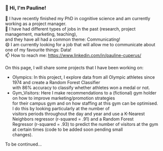 ### 👋 Hi, I'm Pauline!
🔭 I have recently finished my PhD in cognitive science and am currently working as a project manager. <br />
💬 I have had different types of jobs in the past (research, project management, marketing, teaching), <br />
   and they have all had a common theme: Communicating!<br />
😄 I am currently looking for a job that will allow me to communicate about one of my favourite things: Data! <br />
📫 How to reach me: https://www.linkedin.com/in/pauline-cuperus/<br />
<br />
On this page, I will share some projects that I have been working on:<br />
- Olympics: In this project, I explore data from all Olympic athletes since 1974 and create a Random Forest Classifier <br />
  with 86% accuracy to classify whether athletes won a medal or not.<br />
- Gym_Visitors: Here I make recommendations to a (fictional) gym holder on how to improve marketing/promotion strategies<br />
  for their campus gym and on how staffing at this gym can be optimised. I do this by looking particularly at the number of<br />
  visitors periods throughout the day and year and use a K-Nearest Neighbors regressor (r-squared = .91) and a Random Forest <br />
  Regressor (r-squared = .93) to predict the number of visitors at the gym at certain times (code to be added soon pending small<br />
  changes). 

To be continued...

<!--
**PaulineAC/PaulineAC** is a ✨ _special_ ✨ repository because its `README.md` (this file) appears on your GitHub profile.

Here are some ideas to get you started:

- 🔭 I’m currently working on ...
- 🌱 I’m currently learning ...
- 👯 I’m looking to collaborate on ...
- 🤔 I’m looking for help with ...
- 💬 Ask me about ...
- 📫 How to reach me: ...
- 😄 Pronouns: ...
- ⚡ Fun fact: ...
-->
